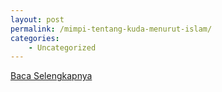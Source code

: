 ```yaml
---
layout: post
permalink: /mimpi-tentang-kuda-menurut-islam/
categories:
    - Uncategorized
---
```


[Baca Selengkapnya](/08)